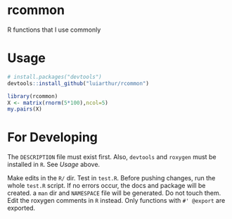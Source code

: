 # rcommon
R functions that I use commonly

# Usage

~~~ R
# install.packages("devtools")
devtools::install_github("luiarthur/rcommon")

library(rcommon)
X <- matrix(rnorm(5*100),ncol=5)
my.pairs(X)
~~~

# For Developing
The `DESCRIPTION` file must exist first. Also, `devtools` and `roxygen` must
be installed in `R`. See *Usage* above.

Make edits in the `R/` dir. Test in `test.R`. Before pushing changes, run the
whole `test.R` script. If no errors occur, the docs and package will be
created. a `man` dir and `NAMESPACE` file will be generated. Do not touch them.
Edit the roxygen comments in `R` instead. Only functions with `#' @export` are
exported.
